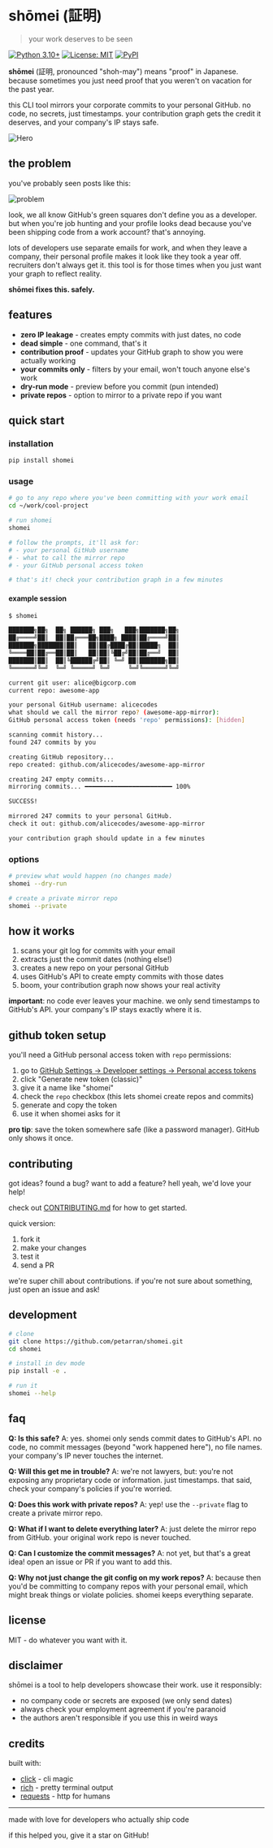 # shōmei (証明)

> your work deserves to be seen

[![Python 3.10+](https://img.shields.io/badge/python-3.10+-blue.svg)](https://www.python.org/downloads/)
[![License: MIT](https://img.shields.io/badge/License-MIT-yellow.svg)](https://opensource.org/licenses/MIT)
[![PyPI](https://img.shields.io/pypi/v/shomei.svg)](https://pypi.org/project/shomei/)

**shōmei** (証明, pronounced "shoh-may") means "proof" in Japanese. because sometimes you just need proof that you weren't on vacation for the past year.

this CLI tool mirrors your corporate commits to your personal GitHub. no code, no secrets, just timestamps. your contribution graph gets the credit it deserves, and your company's IP stays safe.

![Hero](https://raw.githubusercontent.com/petarran/shomei/main/assets/hero.png)

## the problem

you've probably seen posts like this:

![problem](https://raw.githubusercontent.com/petarran/shomei/main/assets/screenshot-problem.png)

look, we all know GitHub's green squares don't define you as a developer. but when you're job hunting and your profile looks dead because you've been shipping code from a work account? that's annoying.

lots of developers use separate emails for work, and when they leave a company, their personal profile makes it look like they took a year off. recruiters don't always get it. this tool is for those times when you just want your graph to reflect reality.

**shōmei fixes this. safely.**

## features

- **zero IP leakage** - creates empty commits with just dates, no code
- **dead simple** - one command, that's it
- **contribution proof** - updates your GitHub graph to show you were actually working
- **your commits only** - filters by your email, won't touch anyone else's work
- **dry-run mode** - preview before you commit (pun intended)
- **private repos** - option to mirror to a private repo if you want

## quick start

### installation

```bash
pip install shomei
```

### usage

```bash
# go to any repo where you've been committing with your work email
cd ~/work/cool-project

# run shomei
shomei

# follow the prompts, it'll ask for:
# - your personal GitHub username
# - what to call the mirror repo
# - your GitHub personal access token

# that's it! check your contribution graph in a few minutes
```

#### example session

```bash
$ shomei

███████╗██╗  ██╗ ██████╗ ███╗   ███╗███████╗██╗
██╔════╝██║  ██║██╔═══██╗████╗ ████║██╔════╝██║
███████╗███████║██║   ██║██╔████╔██║█████╗  ██║
╚════██║██╔══██║██║   ██║██║╚██╔╝██║██╔══╝  ██║
███████║██║  ██║╚██████╔╝██║ ╚═╝ ██║███████╗██║
╚══════╝╚═╝  ╚═╝ ╚═════╝ ╚═╝     ╚═╝╚══════╝╚═╝

current git user: alice@bigcorp.com
current repo: awesome-app

your personal GitHub username: alicecodes
what should we call the mirror repo? (awesome-app-mirror):
GitHub personal access token (needs 'repo' permissions): [hidden]

scanning commit history...
found 247 commits by you

creating GitHub repository...
repo created: github.com/alicecodes/awesome-app-mirror

creating 247 empty commits...
mirroring commits... ━━━━━━━━━━━━━━━━━━━━━━━━ 100%

SUCCESS!

mirrored 247 commits to your personal GitHub.
check it out: github.com/alicecodes/awesome-app-mirror

your contribution graph should update in a few minutes
```

### options

```bash
# preview what would happen (no changes made)
shomei --dry-run

# create a private mirror repo
shomei --private
```

## how it works

1. scans your git log for commits with your email
2. extracts just the commit dates (nothing else!)
3. creates a new repo on your personal GitHub
4. uses GitHub's API to create empty commits with those dates
5. boom, your contribution graph now shows your real activity

**important**: no code ever leaves your machine. we only send timestamps to GitHub's API. your company's IP stays exactly where it is.

## github token setup

you'll need a GitHub personal access token with `repo` permissions:

1. go to [GitHub Settings → Developer settings → Personal access tokens](https://github.com/settings/tokens)
2. click "Generate new token (classic)"
3. give it a name like "shomei"
4. check the `repo` checkbox (this lets shomei create repos and commits)
5. generate and copy the token
6. use it when shomei asks for it

**pro tip**: save the token somewhere safe (like a password manager). GitHub only shows it once.

## contributing

got ideas? found a bug? want to add a feature? hell yeah, we'd love your help!

check out [CONTRIBUTING.md](CONTRIBUTING.md) for how to get started.

quick version:
1. fork it
2. make your changes
3. test it
4. send a PR

we're super chill about contributions. if you're not sure about something, just open an issue and ask!

## development

```bash
# clone
git clone https://github.com/petarran/shomei.git
cd shomei

# install in dev mode
pip install -e .

# run it
shomei --help
```

## faq

**Q: Is this safe?**
A: yes. shomei only sends commit dates to GitHub's API. no code, no commit messages (beyond "work happened here"), no file names. your company's IP never touches the internet.

**Q: Will this get me in trouble?**
A: we're not lawyers, but: you're not exposing any proprietary code or information. just timestamps. that said, check your company's policies if you're worried.

**Q: Does this work with private repos?**
A: yep! use the `--private` flag to create a private mirror repo.

**Q: What if I want to delete everything later?**
A: just delete the mirror repo from GitHub. your original work repo is never touched.

**Q: Can I customize the commit messages?**
A: not yet, but that's a great idea! open an issue or PR if you want to add this.

**Q: Why not just change the git config on my work repos?**
A: because then you'd be committing to company repos with your personal email, which might break things or violate policies. shomei keeps everything separate.

## license

MIT - do whatever you want with it.

## disclaimer

shōmei is a tool to help developers showcase their work. use it responsibly:

- no company code or secrets are exposed (we only send dates)
- always check your employment agreement if you're paranoid
- the authors aren't responsible if you use this in weird ways

## credits

built with:
- [click](https://click.palletsprojects.com/) - cli magic
- [rich](https://rich.readthedocs.io/) - pretty terminal output
- [requests](https://requests.readthedocs.io/) - http for humans

---

made with love for developers who actually ship code

if this helped you, give it a star on GitHub!
